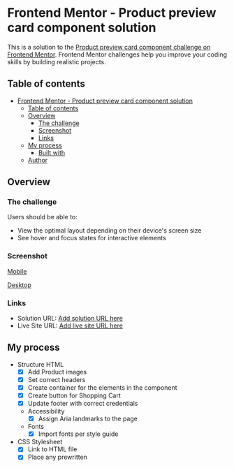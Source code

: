 # Frontend Mentor - Product preview card component solution

This is a solution to the [Product preview card component challenge on Frontend Mentor](https://www.frontendmentor.io/challenges/product-preview-card-component-GO7UmttRfa). Frontend Mentor challenges help you improve your coding skills by building realistic projects. 

## Table of contents

- [Frontend Mentor - Product preview card component solution](#frontend-mentor---product-preview-card-component-solution)
  - [Table of contents](#table-of-contents)
  - [Overview](#overview)
    - [The challenge](#the-challenge)
    - [Screenshot](#screenshot)
    - [Links](#links)
  - [My process](#my-process)
    - [Built with](#built-with)
  - [Author](#author)

## Overview

### The challenge

Users should be able to:

- View the optimal layout depending on their device's screen size
- See hover and focus states for interactive elements

### Screenshot

[Mobile](./solution/product-preview-card-solution-mobile.png)

[Desktop](./solution/product-preview-card-solution.png)

### Links

- Solution URL: [Add solution URL here](https://your-solution-url.com)
- Live Site URL: [Add live site URL here](https://your-live-site-url.com)

## My process

- Structure HTML
  - [x] Add Product images
  - [x] Set correct headers
  - [x] Create container for the elements in the component
  - [x] Create button for Shopping Cart
  - [x] Update footer with correct credentials
  
  - Accessibility
    - [x] Assign Aria landmarks to the page
  
  - Fonts
    - [x] Import fonts per style guide

- CSS Stylesheet
  - [x] Link to HTML file
  - [x] Place any prewritten <style> into the stylesheet
  
  - Base Styles
    - Colors
      - [x] Background color for page
      - [x] Background color for container
  
    - Shapes
      - [x] Round corners for the container
      - [x] Round top right / left corners of img

    - Spacing
      - [x] Container aligned in middle of page

  - Further Styling
  - Fonts
      - [x] Font color/size for Caption
      - [x] Font color/size for Header
      - [x] Font color/size for Product description / Regular price
      - [x] Font color/size for Sale price
      - [x] strikethrough for regular price
      - [x] Button Color - Inactive and Hover state (desktop only)
      - [x] Set the fonts for each section of the component
  
  - Spacing
    - [x] Ensure the padding b/t each element matches designs
    - [x] Text in container aligned to the left
 
  - Desktop specific
    - [x] When the screen widens, the Image needs to be on the left

### Built with

- Semantic HTML5 markup
- CSS custom properties
- Flexbox
- Mobile-first workflow

## Author

- Github - [@blucorazon](https://www.github.com/blucorazon)
- Frontend Mentor - [@blucorazon](https://www.frontendmentor.io/profile/blucorazon)